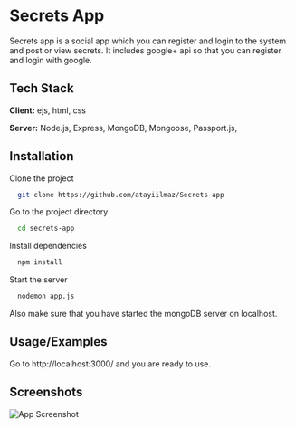 
# Secrets App

Secrets app is a social app which you can register and login to the system and post or view secrets. It includes google+ api so that you can register and login with google.
## Tech Stack

**Client:** ejs, html, css

**Server:** Node.js, Express, MongoDB, Mongoose, Passport.js,


## Installation

Clone the project

```bash
  git clone https://github.com/atayiilmaz/Secrets-app
```

Go to the project directory

```bash
  cd secrets-app
```

Install dependencies

```bash
  npm install
```

Start the server

```bash
  nodemon app.js
```

Also make sure that you have started the mongoDB server on localhost.
## Usage/Examples

Go to http://localhost:3000/ and you are ready to use.
## Screenshots

![App Screenshot](https://via.placeholder.com/468x300?text=App+Screenshot+Here)

